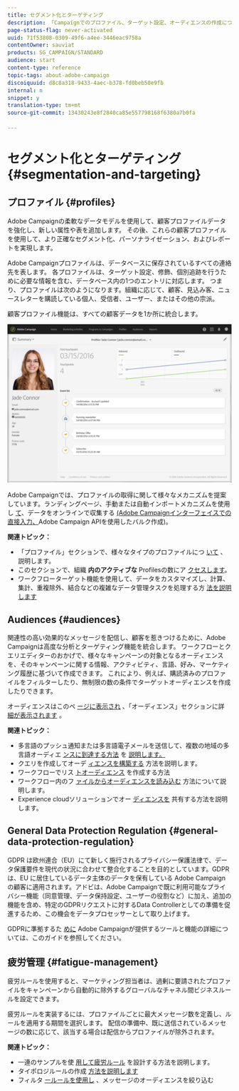 ```yaml
---
title: セグメント化とターゲティング
description: 「Campaignでのプロファイル、ターゲット設定、オーディエンスの作成について説明します。オーディエンスを作成し、連絡先をインポートして、Experience cloudソリューションとオーディエンスを共有し、マーケティングの疲れを避けます。」
page-status-flag: never-activated
uuid: 71f53808-0309-49f6-a4ee-3446eac9758a
contentOwner: sauviat
products: SG_CAMPAIGN/STANDARD
audience: start
content-type: reference
topic-tags: about-adobe-campaign
discoiquuid: d8c8a318-9433-4aec-b378-fd0beb50e9fb
internal: n
snippet: y
translation-type: tm+mt
source-git-commit: 13430243e8f2840ca85e557798168f6380a7b0fa

---
```



# セグメント化とターゲティング{#segmentation-and-targeting}

## プロファイル {#profiles}

Adobe Campaignの柔軟なデータモデルを使用して、顧客プロファイルデータを強化し、新しい属性や表を追加します。 その後、これらの顧客プロファイルを使用して、より正確なセグメント化、パーソナライゼーション、およびレポートを実現します。

Adobe Campaignプロファイルは、データベースに保存されているすべての連絡先を表します。 各プロファイルは、ターゲット設定、修飾、個別追跡を行うために必要な情報を含む、データベース内の1つのエントリに対応します。 つまり、プロファイルは次のようになります。組織に応じて、顧客、見込み客、ニュースレターを購読している個人、受信者、ユーザー、またはその他の宗派。

顧客プロファイル機能は、すべての顧客データを1か所に統合します。

![](assets/mkt_hist_view.png)

Adobe Campaignでは、プロファイルの取得に関して様々なメカニズムを提案しています。ランディングページ、手動または自動インポートメカニズムを使用し [て](../../channels/using/getting-started-with-landing-pages.md)、データをオンラインで収集する [(Adobe Campaignインターフェイスでの直接入力、](../../automating/using/about-data-import-and-export.md)[](../../audiences/using/creating-profiles.md)[](../../api/using/about-campaign-standard-apis.md)Adobe Campaign APIを使用したバルク作成)。

**関連トピック：**

* 「プロファイル」セクションで、様々なタイプのプロファイルにつ [いて](../../audiences/using/about-profiles.md) 、説明します。
* このセクションで、組織 **内のアクティブな** Profilesの数にア [クセスします](../../audiences/using/active-profiles.md)。
* ワークフローターゲット機能を使用して、データをカスタマイズし、計算、集計、重複除外、結合などの複雑なデータ管理タスクを処理する方 [法を説明します](../../automating/using/about-targeting-activities.md)

## Audiences {#audiences}

関連性の高い効果的なメッセージを配信し、顧客を惹きつけるために、Adobe Campaignは高度な分析とターゲティング機能を統合します。 ワークフローとクエリエディターのおかげで、様々なキャンペーンの対象となるオーディエンスを、そのキャンペーンに関する情報、アクティビティ、言語、好み、マーケティング履歴に基づいて作成できます。 これにより、例えば、購読済みのプロファイルをフィルターしたり、無制限の数の条件でターゲットオーディエンスを作成したりできます。

オーディエンスはこのペ [ージに表示され](../../audiences/using/about-audiences.md) 、「オーディエンス」セクションに詳 [細が表示されます](../../audiences/using/creating-audiences.md) 。

**関連トピック：**

* 多言語のプッシュ通知または多言語電子メールを送信して、複数の地域の多言語オーディエ [ンスに到達する方法](../../channels/using/creating-a-multilingual-push-notification.md) を [説明します。](../../channels/using/creating-a-multilingual-email.md)
* クエリを作成してオーデ [ィエンスを構築する](../../audiences/using/creating-audiences.md#creating-query-audiences) 方法を説明します。
* ワークフローでリス [トオーディエンス](../../audiences/using/creating-audiences.md#creating-list-audiences) を作成する方法
* ワークフロー内のフ [ァイルからオーディエンスを読み込む](../../audiences/using/creating-audiences.md#creating-file-audiences) 方法について説明します。
* Experience cloudソリューションでオー [ディエンスを](../../audiences/using/creating-audiences.md#creating-experience-cloud-audiences) 共有する方法を説明します。

## General Data Protection Regulation {#general-data-protection-regulation}

GDPR は欧州連合（EU）にて新しく施行されるプライバシー保護法律で、データ保護要件を現代の状況に合わせて整合化することを目的としています。GDPR は、EU に居住しているデータ主体のデータを保有している Adobe Campaign の顧客に適用されます。アドビは、Adobe Campaignで既に利用可能なプライバシー機能（同意管理、データ保持設定、ユーザーの役割など）に加え、追加の機能を含め、特定のGDPRリクエストに対するData Controllerとしての準備を促進するため、この機会をデータプロセッサーとして取り上げます。

GDPRに準拠するた [めに](https://docs.campaign.adobe.com/doc/standard/getting_started/en/ACS_GDPR.html) Adobe Campaignが提供するツールと機能の詳細については、このガイドを参照してください。

## 疲労管理 {#fatigue-management}

疲労ルールを使用すると、マーケティング担当者は、過剰に要請されたプロファイルをキャンペーンから自動的に除外するグローバルなチャネル間ビジネスルールを設定できます。

疲労ルールを実装するには、プロファイルごとに最大メッセージ数を定義し、ルールを適用する期間を選択します。 配信の準備中、既に送信されているメッセージの数に応じて、該当する場合は配信からプロファイルが除外されます。

**関連トピック：**

* 一連のサンプルを使 [用して疲労ルール](../../administration/using/fatigue-rules.md#examples) を設計する方法を説明します。
* タイポロジルールの作成 [方法を説明します](../../administration/using/about-typology-rules.md)
* フィルタ [ールールを使用し](../../administration/using/filtering-rules.md) 、メッセージのオーディエンスを絞り込む
